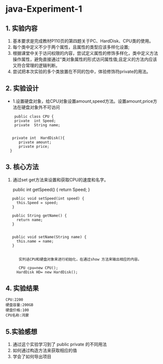 # java-Experiment-1
## 1. 实验内容
1. 基本要求是完成教材P110页的第四题关于PC、HardDisk、CPU类的使用。
2. 每个类中定义不少于两个属性，且属性的类型应该多样化设置;
3. 根据课堂中关于访问权限的内容，尝试定义属性的修饰多样化，类中定义方法操作属性，避免直接通过“类对象属性的形式访问属性值;且定义的方法内应该又符合常理的逻辑判断。
4. 尝试把本次实验的多个类放置在不同的包中，体验修饰符private的用法。
## 2. 实验设计

+ 1.设置硬盘对象，给CPU对象设置amount,speed方法。设置amount,price方法在硬盘对象外不可访问
```
    public class CPU {
    private  int Speed;   
    private  String name; 
    
    
   private int  HardDisk(){
      private amount;
      private price;
  }
```
 ## 3. 核心方法
 
  1.    通过set get方法来设置和获取CPU的速度和名字。
       
           public int getSpeed() {
		return Speed;
	   }

	   public void setSpeed(int speed) {
		 this.Speed = speed;
	   }

	   public String getName() {
		 return name;
	   }


	   public void setName(String name) {
		 this.name = name;
	   }

  
          实列话CPU和硬盘对象来进行初始化，在通过show 方法来输出相应的内容。     

          CPU cpu=new CPU();
	     HardDisk HD= new HardDisk();
	 
   
   
   ## 4. 实验结果
   
    CPU:2200
    硬盘容量:200GB
    硬盘价格:100
    CPU名称:鸿蒙

  ## 5.实验感想

  1. 通过这个实验学习到了
     public private 的不同用法
  2. 如何通过构造方法来获取相应的值
  3. 学会了如何导出项目

   
     
